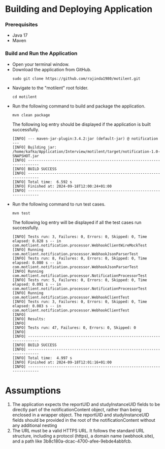 # Building and Deploying Application

### Prerequisites
- Java 17
- Maven

### Build and Run the Application
- Open your terminal window.
- Download the application from GitHub.
  ```
  sudo git clone https://github.com/rajinda1980/motilent.git
  ```
- Navigate to the "motilent" root folder.
  ```
  cd motilent
  ```
- Run the following command to build and package the application.
  ```
  mvn clean package
  ```
  The following log entry should be displayed if the application is built successfully.
  ```
  [INFO] --- maven-jar-plugin:3.4.2:jar (default-jar) @ notification ---
  [INFO] Building jar: /home/kafka/Application/Interview/motilent/target/notification-1.0-SNAPSHOT.jar
  [INFO] ------------------------------------------------------------------------
  [INFO] BUILD SUCCESS
  [INFO] ------------------------------------------------------------------------
  [INFO] Total time:  6.592 s
  [INFO] Finished at: 2024-09-18T12:00:24+01:00
  [INFO] ------------------------------------------------------------------------
  ```
- Run the following command to run test cases.
  ```
  mvn test
  ```
  The following log entry will be displayed if all the test cases run successfully.
  ```
  [INFO] Tests run: 3, Failures: 0, Errors: 0, Skipped: 0, Time elapsed: 0.828 s -- in com.motlient.notification.processor.WebhookClientWireMockTest
  [INFO] Running com.motlient.notification.processor.WebhookJsonParserTest
  [INFO] Tests run: 8, Failures: 0, Errors: 0, Skipped: 0, Time elapsed: 0.080 s -- in com.motlient.notification.processor.WebhookJsonParserTest
  [INFO] Running com.motlient.notification.processor.NotificationProcessorTest
  [INFO] Tests run: 5, Failures: 0, Errors: 0, Skipped: 0, Time elapsed: 0.091 s -- in com.motlient.notification.processor.NotificationProcessorTest
  [INFO] Running com.motlient.notification.processor.WebhookClientTest
  [INFO] Tests run: 3, Failures: 0, Errors: 0, Skipped: 0, Time elapsed: 0.083 s -- in com.motlient.notification.processor.WebhookClientTest
  [INFO]
  [INFO] Results:
  [INFO]
  [INFO] Tests run: 47, Failures: 0, Errors: 0, Skipped: 0
  [INFO]
  [INFO] ------------------------------------------------------------------------
  [INFO] BUILD SUCCESS
  [INFO] ------------------------------------------------------------------------
  [INFO] Total time:  4.997 s
  [INFO] Finished at: 2024-09-18T12:01:16+01:00
  [INFO] ------------------------------------------------------------------------
  ```

# Assumptions

1. The application expects the reportUID and studyInstanceUID fields to be directly part of the notificationContent object, rather than being enclosed in a wrapper object. The reportUID and studyInstanceUID fields should be provided in the root of the notificationContent without any additional nesting
2. The URL must be a valid HTTPS URL. It follows the standard URL structure, including a protocol (https), a domain name (webhook.site), and a path like 3b8c180a-dcac-4700-afee-9ebde4abbfcb.